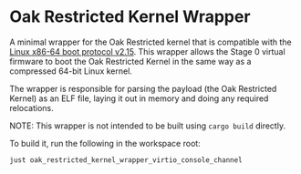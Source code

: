 # Oak Restricted Kernel Wrapper

A minimal wrapper for the Oak Restricted kernel that is compatible with the
[Linux x86-64 boot protocol v2.15](https://www.kernel.org/doc/html/v6.5/arch/x86/boot.html).
This wrapper allows the Stage 0 virtual firmware to boot the Oak Restricted
Kernel in the same way as a compressed 64-bit Linux kernel.

The wrapper is responsible for parsing the payload (the Oak Restricted Kernel)
as an ELF file, laying it out in memory and doing any required relocations.

NOTE: This wrapper is not intended to be built using `cargo build` directly.

To build it, run the following in the workspace root:

```bash
just oak_restricted_kernel_wrapper_virtio_console_channel
```
